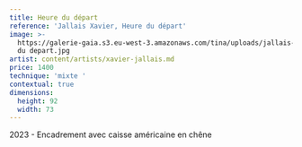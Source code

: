 ```yaml
---
title: Heure du départ
reference: 'Jallais Xavier, Heure du départ'
image: >-
  https://galerie-gaia.s3.eu-west-3.amazonaws.com/tina/uploads/jallais-xavier/galerie-gaia-jallais-xavier-heure
  du depart.jpg
artist: content/artists/xavier-jallais.md
price: 1400
technique: 'mixte '
contextual: true
dimensions:
  height: 92
  width: 73
---
```


2023 - Encadrement avec caisse américaine en chêne 
